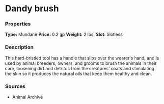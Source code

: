 ﻿---
Title: "Dandy brush"
Type: "Mundane"
Price: "0.2 gp"
Weight: "2 lbs."
Slot: "Slotless"
Description: |
  "This hard-bristled tool has a handle that slips over the wearer's hand, and is used by animal breeders, owners, and grooms to brush the animals in their care, loosening dirt and detritus from the creatures' coats and stimulating the skin so it produces the natural oils that keep them healthy and clean."
Sources: "['Animal Archive']"
---

# Dandy brush

### Properties

**Type:** Mundane **Price:** 0.2 gp **Weight:** 2 lbs. **Slot:** Slotless

### Description

This hard-bristled tool has a handle that slips over the wearer's hand, and is used by animal breeders, owners, and grooms to brush the animals in their care, loosening dirt and detritus from the creatures' coats and stimulating the skin so it produces the natural oils that keep them healthy and clean.

### Sources

* Animal Archive